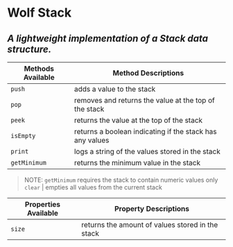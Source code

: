 # Wolf Stack
## _A lightweight implementation of a Stack data structure._

Methods Available | Method Descriptions
----------------- | -------------------
`push` | adds a value to the stack
`pop` | removes and returns the value at the top of the stack
`peek` | returns the value at the top of the stack
`isEmpty` | returns a boolean indicating if the stack has any values
`print` | logs a string of the values stored in the stack
`getMinimum` | returns the minimum value in the stack
> NOTE: `getMinimum` requires the stack to contain numeric values only
`clear` | empties all values from the current stack

Properties Available | Property Descriptions
-------------------- | ---------------------
`size` | returns the amount of values stored in the stack


